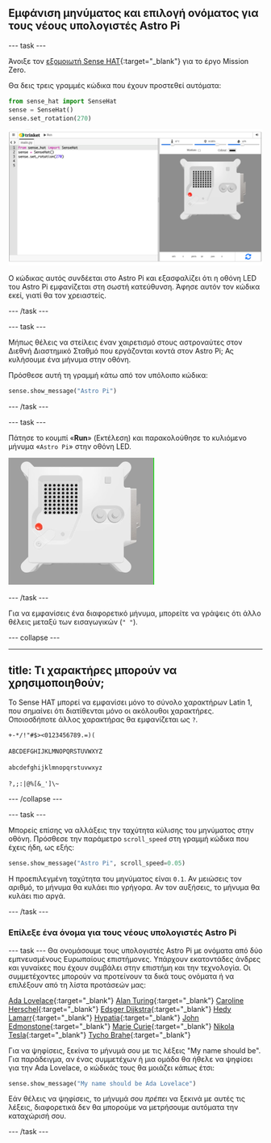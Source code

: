 ## Εμφάνιση μηνύματος και επιλογή ονόματος για τους νέους υπολογιστές Astro Pi

--- task ---

Άνοιξε τον [εξομοιωτή Sense HAT](https://trinket.io/mission-zero){:target="_blank"} για το έργο Mission Zero.

Θα δεις τρεις γραμμές κώδικα που έχουν προστεθεί αυτόματα:

```python
from sense_hat import SenseHat
sense = SenseHat()
sense.set_rotation(270)
```

![Ένα στιγμιότυπο οθόνης του εξομοιωτή Trinket Sense Hat με τρεις γραμμές κώδικα που εμφανίζονται στο αριστερό παράθυρο.](images/sense-hat-emulator2.png)

Ο κώδικας αυτός συνδέεται στο Astro Pi και εξασφαλίζει ότι η οθόνη LED του Astro Pi εμφανίζεται στη σωστή κατεύθυνση. Άφησε αυτόν τον κώδικα εκεί, γιατί θα τον χρειαστείς.

--- /task ---

--- task ---

Μήπως θέλεις να στείλεις έναν χαιρετισμό στους αστροναύτες στον Διεθνή Διαστημικό Σταθμό που εργάζονται κοντά στον Astro Pi; Ας κυλήσουμε ένα μήνυμα στην οθόνη.

Πρόσθεσε αυτή τη γραμμή κάτω από τον υπόλοιπο κώδικα:

```python
sense.show_message("Astro Pi")
```

--- /task ---

--- task ---

Πάτησε το κουμπί «**Run**» (Εκτέλεση) και παρακολούθησε το κυλιόμενο μήνυμα «`Astro Pi`» στην οθόνη LED.

![Ο εξομοιωτής Trinket Sense HAT εκτελεί ένα δείγμα προγράμματος το οποίο μετακινεί το κείμενο "Astro PI" στη οθόνη LED με λευκά γράμματα](images/M0_1.gif)

--- /task ---



Για να εμφανίσεις ένα διαφορετικό μήνυμα, μπορείτε να γράψεις ότι άλλο θέλεις μεταξύ των εισαγωγικών (`" "`).

--- collapse ---

---
title: Τι χαρακτήρες μπορούν να χρησιμοποιηθούν;
---

Το Sense HAT μπορεί να εμφανίσει μόνο το σύνολο χαρακτήρων Latin 1, που σημαίνει ότι διατίθενται μόνο οι ακόλουθοι χαρακτήρες. Οποιοσδήποτε άλλος χαρακτήρας θα εμφανίζεται ως `?`.

```
+-*/!"#$><0123456789.=)(

ABCDEFGHIJKLMNOPQRSTUVWXYZ

abcdefghijklmnopqrstuvwxyz

?,;:|@%[&_']\~
```

--- /collapse ---

--- task ---

Μπορείς επίσης να αλλάξεις την ταχύτητα κύλισης του μηνύματος στην οθόνη. Πρόσθεσε την παράμετρο `scroll_speed` στη γραμμή κώδικα που έχεις ήδη, ως εξής:

```python
sense.show_message("Astro Pi", scroll_speed=0.05)
```

Η προεπιλεγμένη ταχύτητα του μηνύματος είναι `0.1`. Αν μειώσεις τον αριθμό, το μήνυμα θα κυλάει πιο γρήγορα. Αν τον αυξήσεις, το μήνυμα θα κυλάει πιο αργά.

--- /task ---

### Επίλεξε ένα όνομα για τους νέους υπολογιστές Astro Pi

--- task --- Θα ονομάσουμε τους υπολογιστές Astro Pi με ονόματα από δύο εμπνευσμένους Ευρωπαίους επιστήμονες. Υπάρχουν εκατοντάδες άνδρες και γυναίκες που έχουν συμβάλει στην επιστήμη και την τεχνολογία. Οι συμμετέχοντες μπορούν να προτείνουν τα δικά τους ονόματα ή να επιλέξουν από τη λίστα προτάσεών μας:


[Ada Lovelace](https://en.wikipedia.org/wiki/Ada_Lovelace){:target="_blank"} 
[Alan Turing](https://en.wikipedia.org/wiki/Alan_Turing){:target="_blank"} 
[Caroline Herschel](https://en.wikipedia.org/wiki/Caroline_Herschel){:target="_blank"} 
[Edsger Dijkstra](https://en.wikipedia.org/wiki/Edsger_W._Dijkstra){:target="_blank"} 
[Hedy Lamarr](https://en.wikipedia.org/wiki/Hedy_Lamarr){:target="_blank"} 
[Hypatia](https://en.wikipedia.org/wiki/Hypatia){:target="_blank"} 
[John Edmonstone](https://en.wikipedia.org/wiki/John_Edmonstone){:target="_blank"} 
[Marie Curie](https://en.wikipedia.org/wiki/Marie_Curie){:target="_blank"} 
[Nikola Tesla](https://en.wikipedia.org/wiki/Nikola_Tesla){:target="_blank"} 
[Tycho Brahe](https://en.wikipedia.org/wiki/Tycho_Brahe){:target="_blank"}

Για να ψηφίσεις, ξεκίνα το μήνυμά σου με τις λέξεις "My name should be". Για παράδειγμα, αν ένας συμμετέχων ή μια ομάδα θα ήθελε να ψηφίσει για την Ada Lovelace, ο κώδικάς τους θα μοιάζει κάπως έτσι:

```python
sense.show_message("My name should be Ada Lovelace")
```

Εάν θέλεις να ψηφίσεις, το μήνυμά σου *πρέπει* να ξεκινά με αυτές τις λέξεις, διαφορετικά δεν θα μπορούμε να μετρήσουμε αυτόματα την καταχώρισή σου.

--- /task ---



